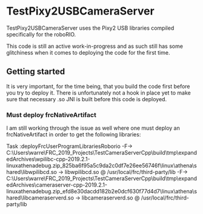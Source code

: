 # TestPixy2USBCameraServer
TestPixy2USBCameraServer uses the Pixy2 USB libraries compiled specifically for the roboRIO.

This code is still an active work-in-progress and as such still has some glitchiness when it comes to deploying the code for the first time.

## Getting started

It is very important, for the time being, that you build the code first before you try to deploy it.
There is unfortunately not a hook in place yet to make sure that necessary .so JNI is built before this code is deployed.

### Must deploy frcNativeArtifact

I am still working through the issue as well where one must deploy an frcNativeArtifact in order to get the following libraries:

Task :deployFrcUserProgramLibrariesRoborio
    -F-> C:\Users\warre\FRC_2019_Projects\TestCameraServerCpp\build\tmp\expandedArchives\wpilibc-cpp-2019.2.1-linuxathenadebug.zip_825ba6f95a5c9da2c0df7e26ee56746f\linux\athena\shared\libwpilibcd.so -> libwpilibcd.so @ /usr/local/frc/third-party/lib
    -F-> C:\Users\warre\FRC_2019_Projects\TestCameraServerCpp\build\tmp\expandedArchives\cameraserver-cpp-2019.2.1-linuxathenadebug.zip_efd8e30dacdd182b2e0dcf630f77d4d7\linux\athena\shared\libcameraserverd.so -> libcameraserverd.so @ /usr/local/frc/third-party/lib
